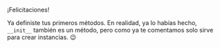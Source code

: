 ¡Felicitaciones! 

Ya definiste tus primeros métodos. En realidad, ya lo habías hecho, `__init__` también es un método, pero como ya te comentamos solo sirve para crear instancias. :wink:
